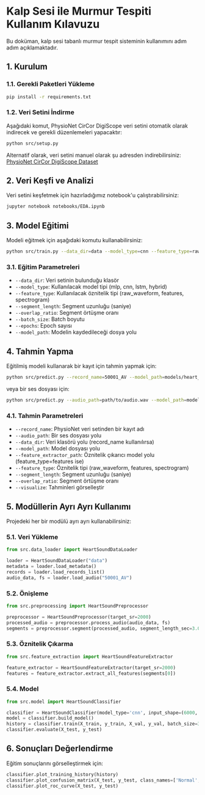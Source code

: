 # Kalp Sesi ile Murmur Tespiti Kullanım Kılavuzu

Bu doküman, kalp sesi tabanlı murmur tespit sisteminin kullanımını adım adım açıklamaktadır.

## 1. Kurulum

### 1.1. Gerekli Paketleri Yükleme

```bash
pip install -r requirements.txt
```

### 1.2. Veri Setini İndirme

Aşağıdaki komut, PhysioNet CirCor DigiScope veri setini otomatik olarak indirecek ve gerekli düzenlemeleri yapacaktır:

```bash
python src/setup.py
```

Alternatif olarak, veri setini manuel olarak şu adresden indirebilirsiniz: [PhysioNet CirCor DigiScope Dataset](https://physionet.org/content/circor-heart-sound/1.0.3/)

## 2. Veri Keşfi ve Analizi

Veri setini keşfetmek için hazırladığımız notebook'u çalıştırabilirsiniz:

```bash
jupyter notebook notebooks/EDA.ipynb
```

## 3. Model Eğitimi

Modeli eğitmek için aşağıdaki komutu kullanabilirsiniz:

```bash
python src/train.py --data_dir=data --model_type=cnn --feature_type=raw_waveform --epochs=50
```

### 3.1. Eğitim Parametreleri

- `--data_dir`: Veri setinin bulunduğu klasör
- `--model_type`: Kullanılacak model tipi (mlp, cnn, lstm, hybrid)
- `--feature_type`: Kullanılacak öznitelik tipi (raw_waveform, features, spectrogram)
- `--segment_length`: Segment uzunluğu (saniye)
- `--overlap_ratio`: Segment örtüşme oranı
- `--batch_size`: Batch boyutu
- `--epochs`: Epoch sayısı
- `--model_path`: Modelin kaydedileceği dosya yolu

## 4. Tahmin Yapma

Eğitilmiş modeli kullanarak bir kayıt için tahmin yapmak için:

```bash
python src/predict.py --record_name=50001_AV --model_path=models/heart_sound_model.h5 --visualize
```

veya bir ses dosyası için:

```bash
python src/predict.py --audio_path=path/to/audio.wav --model_path=models/heart_sound_model.h5 --visualize
```

### 4.1. Tahmin Parametreleri

- `--record_name`: PhysioNet veri setinden bir kayıt adı
- `--audio_path`: Bir ses dosyası yolu
- `--data_dir`: Veri klasörü yolu (record_name kullanılırsa)
- `--model_path`: Model dosyası yolu
- `--feature_extractor_path`: Öznitelik çıkarıcı model yolu (feature_type=features ise)
- `--feature_type`: Öznitelik tipi (raw_waveform, features, spectrogram)
- `--segment_length`: Segment uzunluğu (saniye)
- `--overlap_ratio`: Segment örtüşme oranı
- `--visualize`: Tahminleri görselleştir

## 5. Modüllerin Ayrı Ayrı Kullanımı

Projedeki her bir modülü ayrı ayrı kullanabilirsiniz:

### 5.1. Veri Yükleme

```python
from src.data_loader import HeartSoundDataLoader

loader = HeartSoundDataLoader("data")
metadata = loader.load_metadata()
records = loader.load_records_list()
audio_data, fs = loader.load_audio("50001_AV")
```

### 5.2. Önişleme

```python
from src.preprocessing import HeartSoundPreprocessor

preprocessor = HeartSoundPreprocessor(target_sr=2000)
processed_audio = preprocessor.process_audio(audio_data, fs)
segments = preprocessor.segment(processed_audio, segment_length_sec=3.0, overlap_ratio=0.5)
```

### 5.3. Öznitelik Çıkarma

```python
from src.feature_extraction import HeartSoundFeatureExtractor

feature_extractor = HeartSoundFeatureExtractor(target_sr=2000)
features = feature_extractor.extract_all_features(segments[0])
```

### 5.4. Model

```python
from src.model import HeartSoundClassifier

classifier = HeartSoundClassifier(model_type='cnn', input_shape=(6000, 1), num_classes=2)
model = classifier.build_model()
history = classifier.train(X_train, y_train, X_val, y_val, batch_size=32, epochs=50)
classifier.evaluate(X_test, y_test)
```

## 6. Sonuçları Değerlendirme

Eğitim sonuçlarını görselleştirmek için:

```python
classifier.plot_training_history(history)
classifier.plot_confusion_matrix(X_test, y_test, class_names=['Normal', 'Murmur'])
classifier.plot_roc_curve(X_test, y_test)
```